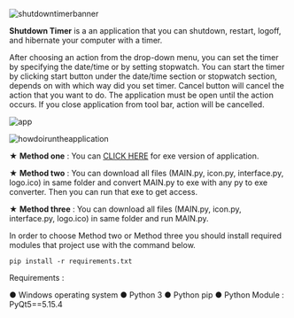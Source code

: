 ![shutdowntimerbanner](https://user-images.githubusercontent.com/85064536/132687529-44db8952-32fe-4144-8714-f0fdf8bf5d05.jpg)

**Shutdown Timer** is a an application that you can shutdown, restart, logoff, and hibernate your computer with a timer.

After choosing an action from the drop-down menu, you can set the timer by specifying the date/time or by setting stopwatch. You can start the timer by clicking start button under the date/time section or stopwatch section, depends on with which way did you set timer. Cancel button will cancel the action that you want to do. The application must be open until the action occurs. If you close application from tool bar, action will be cancelled.


![app](https://user-images.githubusercontent.com/85064536/132689536-581c01cd-aa74-454a-bc06-b9a8308b3c48.gif)


![howdoiruntheapplication](https://user-images.githubusercontent.com/85064536/132687543-46138470-8f67-419e-a900-4c133fd0751f.jpg)

★ **Method one** : You can [CLICK HERE](https://github.com/mehmetguduk/Shutdown-Timer/releases/tag/Exe) for exe version of application.

★ **Method two** : You can download all files (MAIN.py, icon.py, interface.py, logo.ico) in same folder and convert MAIN.py to exe with any py to exe converter. Then you can run that exe to get access.

★ **Method three** : You can download all files (MAIN.py, icon.py, interface.py, logo.ico) in same folder and run MAIN.py.

In order to choose Method two or Method three you should install required modules that project use with the command below.

```pip install -r requirements.txt```

Requirements :

● Windows operating system
● Python 3
● Python pip
● Python Module : PyQt5==5.15.4 
